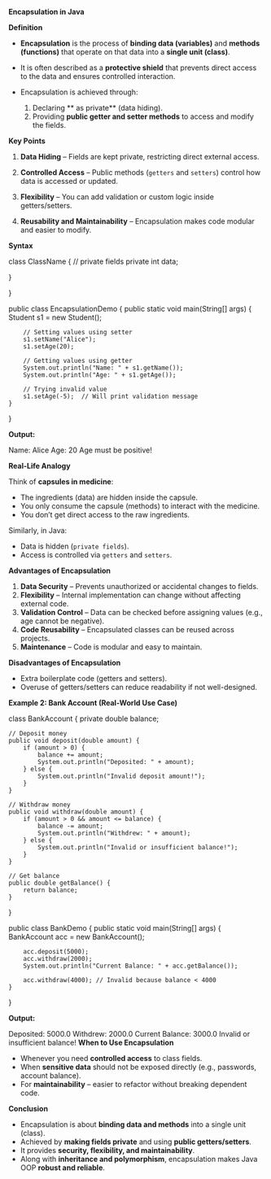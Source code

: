 

 **Encapsulation in Java**

 **Definition**

* **Encapsulation** is the process of **binding data (variables)** and **methods (functions)** that operate on that data into a **single unit (class)**.
* It is often described as a **protective shield** that prevents direct access to the data and ensures controlled interaction.
* Encapsulation is achieved through:

  1. Declaring ** as private** (data hiding).
  2. Providing **public getter and setter methods** to access and modify the fields.


 **Key Points**

1. **Data Hiding** – Fields are kept private, restricting direct external access.
2. **Controlled Access** – Public methods (`getters` and `setters`) control how data is accessed or updated.

4. **Flexibility** – You can add validation or custom logic inside getters/setters.
5. **Reusability and Maintainability** – Encapsulation makes code modular and easier to modify.

 **Syntax**

class ClassName {
    // private fields
    private int data;

}
 

}

public class EncapsulationDemo {
    public static void main(String[] args) {
        Student s1 = new Student();

        // Setting values using setter
        s1.setName("Alice");
        s1.setAge(20);

        // Getting values using getter
        System.out.println("Name: " + s1.getName());
        System.out.println("Age: " + s1.getAge());

        // Trying invalid value
        s1.setAge(-5);  // Will print validation message
    }
}


**Output:**


Name: Alice
Age: 20
Age must be positive!


 **Real-Life Analogy**

Think of **capsules in medicine**:

* The ingredients (data) are hidden inside the capsule.
* You only consume the capsule (methods) to interact with the medicine.
* You don’t get direct access to the raw ingredients.

Similarly, in Java:

* Data is hidden (`private fields`).
* Access is controlled via `getters` and `setters`.


**Advantages of Encapsulation**

1. **Data Security** – Prevents unauthorized or accidental changes to fields.
2. **Flexibility** – Internal implementation can change without affecting external code.
3. **Validation Control** – Data can be checked before assigning values (e.g., age cannot be negative).
4. **Code Reusability** – Encapsulated classes can be reused across projects.
5. **Maintenance** – Code is modular and easy to maintain.


 **Disadvantages of Encapsulation**

* Extra boilerplate code (getters and setters).
* Overuse of getters/setters can reduce readability if not well-designed.


 **Example 2: Bank Account (Real-World Use Case)**

class BankAccount {
    private double balance;

    // Deposit money
    public void deposit(double amount) {
        if (amount > 0) {
            balance += amount;
            System.out.println("Deposited: " + amount);
        } else {
            System.out.println("Invalid deposit amount!");
        }
    }

    // Withdraw money
    public void withdraw(double amount) {
        if (amount > 0 && amount <= balance) {
            balance -= amount;
            System.out.println("Withdrew: " + amount);
        } else {
            System.out.println("Invalid or insufficient balance!");
        }
    }

    // Get balance
    public double getBalance() {
        return balance;
    }
}

public class BankDemo {
    public static void main(String[] args) {
        BankAccount acc = new BankAccount();

        acc.deposit(5000);
        acc.withdraw(2000);
        System.out.println("Current Balance: " + acc.getBalance());

        acc.withdraw(4000); // Invalid because balance < 4000
    }
}


**Output:**


Deposited: 5000.0
Withdrew: 2000.0
Current Balance: 3000.0
Invalid or insufficient balance!
 **When to Use Encapsulation**

* Whenever you need **controlled access** to class fields.
* When **sensitive data** should not be exposed directly (e.g., passwords, account balance).
* For **maintainability** – easier to refactor without breaking dependent code.


 **Conclusion**

* Encapsulation is about **binding data and methods** into a single unit (class).
* Achieved by **making fields private** and using **public getters/setters**.
* It provides **security, flexibility, and maintainability**.
* Along with **inheritance and polymorphism**, encapsulation makes Java OOP **robust and reliable**.

